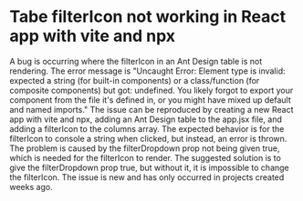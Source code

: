 # Tabe filterIcon not working in React app with vite and npx

A bug is occurring where the filterIcon in an Ant Design table is not rendering. The error message is "Uncaught Error: Element type is invalid: expected a string (for built-in components) or a class/function (for composite components) but got: undefined. You likely forgot to export your component from the file it's defined in, or you might have mixed up default and named imports."
The issue can be reproduced by creating a new React app with vite and npx, adding an Ant Design table to the app.jsx file, and adding a filterIcon to the columns array. The expected behavior is for the filterIcon to console a string when clicked, but instead, an error is thrown.
The problem is caused by the filterDropdown prop not being given true, which is needed for the filterIcon to render. The suggested solution is to give the filterDropdown prop true, but without it, it is impossible to change the filterIcon.
The issue is new and has only occurred in projects created weeks ago.
